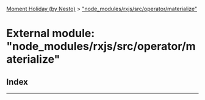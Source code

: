 [Moment Holiday (by Nesto)](../README.md) > ["node_modules/rxjs/src/operator/materialize"](../modules/_node_modules_rxjs_src_operator_materialize_.md)

# External module: "node_modules/rxjs/src/operator/materialize"

## Index

---

